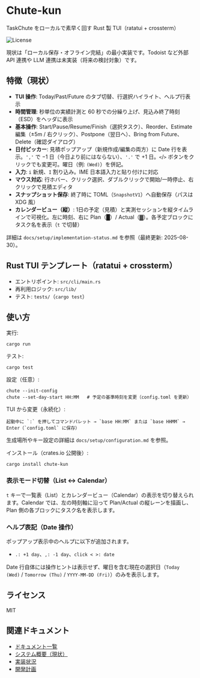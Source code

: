# Chute-kun

TaskChute をローカルで素早く回す Rust 製 TUI（ratatui + crossterm）

![License](https://img.shields.io/badge/license-MIT-green.svg)

現状は「ローカル保存・オフライン完結」の最小実装です。Todoist など外部 API 連携や LLM 連携は未実装（将来の検討対象）です。

## 特徴（現状）

- **TUI 操作**: Today/Past/Future のタブ切替、行選択ハイライト、ヘルプ行表示
- **時間管理**: 秒単位の実績計測と 60 秒での分繰り上げ、見込み終了時刻（ESD）をヘッダに表示
- **基本操作**: Start/Pause/Resume/Finish（選択タスク）、Reorder、Estimate 編集（±5m / 右クリック）、Postpone（翌日へ）、Bring from Future、Delete（確認ダイアログ）
- **日付ピッカー**: 見積ポップアップ（新規作成/編集の両方）に Date 行を表示。`','` で −1 日（今日より前にはならない）、`'.'` で +1 日。`<`/`>` ボタンをクリックでも変更可。曜日（例: `(Wed)`）を併記。
- **入力**: `i` 新規、`I` 割り込み。IME 日本語入力と貼り付けに対応
- **マウス対応**: 行ホバー、クリック選択、ダブルクリックで開始/一時停止、右クリックで見積エディタ
- **スナップショット保存**: 終了時に TOML（`SnapshotV1`）へ自動保存（パスは XDG 風）
- **カレンダービュー（縦）**: 1日の予定（見積）と実測セッションを縦タイムラインで可視化。左に時刻、右に Plan（█）/ Actual（▓）。各予定ブロックにタスク名を表示（`t` で切替）

詳細は `docs/setup/implementation-status.md` を参照（最終更新: 2025-08-30）。

## Rust TUI テンプレート（ratatui + crossterm）

- エントリポイント: `src/cli/main.rs`
- 再利用ロジック: `src/lib/`
- テスト: `tests/`（`cargo test`）

## 使い方

実行:

```
cargo run
```

テスト:

```
cargo test
```

設定（任意）:

```
chute --init-config
chute --set-day-start HH:MM   # 予定の基準時刻を変更（config.toml を更新）
```

TUI から変更（永続化）:

```
起動中に `:` を押してコマンドパレット → `base HH:MM` または `base HHMM` → Enter（`config.toml` に保存）
```

生成場所やキー設定の詳細は `docs/setup/configuration.md` を参照。

インストール（crates.io 公開後）:

```
cargo install chute-kun
```

### 表示モード切替（List ↔ Calendar）

`t` キーで一覧表（List）とカレンダービュー（Calendar）の表示を切り替えられます。Calendar では、左の時刻軸に沿って Plan/Actual の縦レーンを描画し、Plan 側の各ブロックにタスク名を表示します。

### ヘルプ表記（Date 操作）

ポップアップ表示中のヘルプに以下が追加されます。

- `.: +1 day`、`,: -1 day`、`click < >: date`

Date 行自体には操作ヒントは表示せず、曜日を含む現在の選択日（`Today (Wed)` / `Tomorrow (Thu)` / `YYYY-MM-DD (Fri)`）のみを表示します。

## ライセンス

MIT

## 関連ドキュメント

- [ドキュメント一覧](docs/README.md)
- [システム概要（現状）](docs/system-overview.md)
- [実装状況](docs/setup/implementation-status.md)
- [開発計画](docs/planning/development-plan.md)
